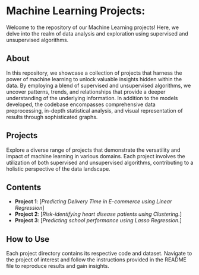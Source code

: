 # Machine Learning Projects:
Welcome to the repository of our Machine Learning projects! Here, we delve into the realm of data analysis and exploration using supervised and unsupervised algorithms. 

## About

In this repository, we showcase a collection of projects that harness the power of machine learning to unlock valuable insights hidden within the data. By employing a blend of supervised and unsupervised algorithms, we uncover patterns, trends, and relationships that provide a deeper understanding of the underlying information. In addition to the models developed, the codebase encompasses comprehensive data preprocessing, in-depth statistical analysis, and visual representation of results through sophisticated graphs.

## Projects

Explore a diverse range of projects that demonstrate the versatility and impact of machine learning in various domains. Each project involves the utilization of both supervised and unsupervised algorithms, contributing to a holistic perspective of the data landscape.

## Contents

- **Project 1**: [*Predicting Delivery Time in E-commerce using Linear Regression*]
- **Project 2**: [*Risk-identifying heart disease patients using Clustering.*]
- **Project 3**: [*Predicting school performance using Lasso Regression.*]

## How to Use

Each project directory contains its respective code and dataset. Navigate to the project of interest and follow the instructions provided in the README file to reproduce results and gain insights.
